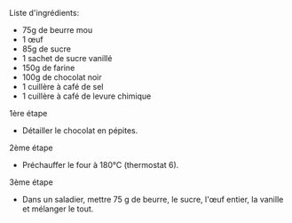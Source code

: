 Liste d'ingrédients:

- 75g de beurre mou 
- 1 œuf 
- 85g de sucre 
- 1 sachet de sucre vanillé 
- 150g de farine 
- 100g de chocolat noir 
- 1 cuillère à café de sel 
- 1 cuillère à café de levure chimique 

1ère étape
- Détailler le chocolat en pépites.

2ème étape 
- Préchauffer le four à 180°C (thermostat 6). 

3ème étape
- Dans un saladier, mettre 75 g de beurre, le sucre, l'œuf entier, la vanille et mélanger le tout. 